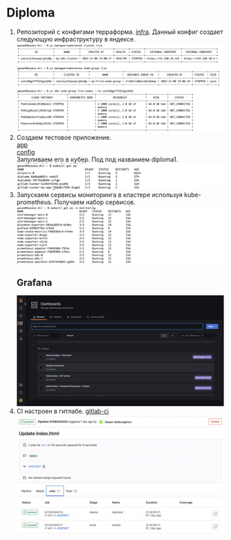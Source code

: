 # Diploma

1. Репозиторий с конфигами терраформа. [infra](https://gitlab.com/abduragimov.ga/infra). Данный конфиг создает следующую инфраструктуру в яндексе.
   <kbd> 
      <img src="https://github.com/Gasan66/devops-netology/blob/main/diploma/k8s.png" alt="k8s"
      title="k8s"/> 
   </kbd>
2. Создаем тестовое приложение. <br> 
   [app](https://gitlab.com/abduragimov.ga/app) <br>
   [config](https://gitlab.com/abduragimov.ga/config/-/tree/main/diploma-app) <br>
   Запуливаем его в кубер. Под под названием diploma1.
   <kbd> 
      <img src="https://github.com/Gasan66/devops-netology/blob/main/diploma/diploma.png" alt="diploma"
      title="diploma"/> 
   </kbd>
3. Запускаем сервисы мониторинга в кластере используя kube-prometheus. Получаем набор сервисов.
   <kbd> 
      <img src="https://github.com/Gasan66/devops-netology/blob/main/diploma/pods-monitor.png" alt="pods-monitor"
      title="pods-monitor"/> 
   </kbd>
   ## Grafana
   <kbd> 
      <img src="https://github.com/Gasan66/devops-netology/blob/main/diploma/grafana.png" alt="grafana"
      title="grafana"/> 
   </kbd>
4. CI настроен в гитлабе. [gitlab-ci](https://gitlab.com/abduragimov.ga/config/-/blob/main/.gitlab-ci.yml)
   <kbd> 
      <img src="https://github.com/Gasan66/devops-netology/blob/main/diploma/CI.png" alt="CI"
      title="CI"/> 
   </kbd>